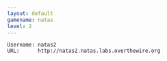 ```yaml
---
layout: default
gamename: natas
level: 2
---
```

    Username: natas2
    URL:      http://natas2.natas.labs.overthewire.org
